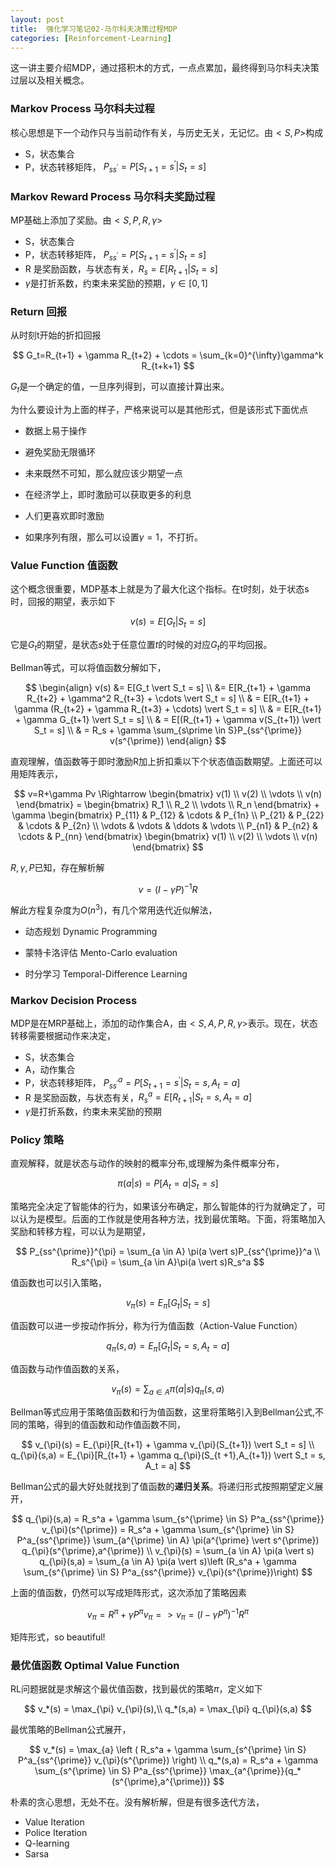 ```yaml
---
layout: post
title:  强化学习笔记02-马尔科夫决策过程MDP
categories: [Reinforcement-Learning]
---
```




这一讲主要介绍MDP，通过搭积木的方式，一点点累加，最终得到马尔科夫决策过层以及相关概念。



### **Markov Process** 马尔科夫过程

核心思想是下一个动作只与当前动作有关，与历史无关，无记忆。由$<S,P>$构成

* S，状态集合
* P，状态转移矩阵， $P_{ss^{\prime}}=P[S_{t+1}=s^{\prime}\vert S_t = s]$



### **Markov Reward Process** 马尔科夫奖励过程

MP基础上添加了奖励。由$<S,P,R,\gamma>$

* S，状态集合
* P，状态转移矩阵， $P_{ss^{\prime}}=P[S_{t+1}=s^{\prime} \vert S_t = s]$
* R 是奖励函数，与状态有关，$R_s=E[R_{t+1} \vert  S_t=s]$
* $\gamma$是打折系数，约束未来奖励的预期，$\gamma \in [0,1]$



### **Return** 回报

从时刻t开始的折扣回报

$$
	G_t=R_{t+1} + \gamma R_{t+2} + \cdots = \sum_{k=0}^{\infty}\gamma^k R_{t+k+1}
$$

$G_t$是一个确定的值，一旦序列得到，可以直接计算出来。


为什么要设计为上面的样子，严格来说可以是其他形式，但是该形式下面优点



* 数据上易于操作

* 避免奖励无限循环

* 未来既然不可知，那么就应该少期望一点

* 在经济学上，即时激励可以获取更多的利息

* 人们更喜欢即时激励

* 如果序列有限，那么可以设置$\gamma=1$，不打折。





###  **Value Function** 值函数

这个概念很重要，MDP基本上就是为了最大化这个指标。在t时刻，处于状态s时，回报的期望，表示如下

$$
v(s)=E[G_t \vert S_t=s]
$$

它是$G_t$的期望，是状态$s$处于任意位置$t$的时候的对应$G_t$的平均回报。

Bellman等式，可以将值函数分解如下，


$$
\begin{align}
v(s)  &= E[G_t \vert S_t = s] \\
        &= E[R_{t+1} + \gamma R_{t+2} + \gamma^2 R_{t+3} + \cdots \vert S_t = s] \\
        & = E[R_{t+1} + \gamma (R_{t+2} + \gamma R_{t+3} + \cdots) \vert S_t = s]  \\
        & = E[R_{t+1} + \gamma G_{t+1} \vert S_t = s] \\
        & = E[(R_{t+1} + \gamma v(S_{t+1}) \vert S_t = s] \\
        & = R_s + \gamma \sum_{s\prime \in S}P_{ss^{\prime}} v(s^{\prime})
\end{align}
$$


直观理解，值函数等于即时激励R加上折扣乘以下个状态值函数期望。上面还可以用矩阵表示，

$$
v=R+\gamma Pv \Rightarrow
\begin{bmatrix}
v(1) \\
v(2) \\
\vdots \\
v(n)
\end{bmatrix} =
\begin{bmatrix}
R_1 \\
R_2 \\
\vdots \\
R_n
\end{bmatrix} +
\gamma \begin{bmatrix}
P_{11} & P_{12} & \cdots & P_{1n} \\
P_{21} & P_{22} & \cdots & P_{2n} \\
\vdots & \vdots  & \ddots & \vdots \\
P_{n1} & P_{n2} & \cdots & P_{nn}
\end{bmatrix}
\begin{bmatrix}
v(1) \\
v(2) \\
\vdots \\
v(n)
\end{bmatrix}
$$


$R,\gamma,P$已知，存在解析解


$$
v=(I-\gamma P)^{-1}R
$$



解此方程复杂度为$O(n^3)$，有几个常用迭代近似解法，



* 动态规划 Dynamic Programming

* 蒙特卡洛评估 Mento-Carlo evaluation

* 时分学习 Temporal-Difference Learning




### **Markov Decision Process**

MDP是在MRP基础上，添加的动作集合A，由$<S,A,P,R,\gamma>$表示。现在，状态转移需要根据动作来决定，

- S，状态集合
- A，动作集合
- P，状态转移矩阵， $P_{ss^{\prime}}^a=P[S_{t+1}=s^{\prime} \vert S_t = s, A_t = a]$
- R 是奖励函数，与状态有关，$R_s^a=E[R_{t+1} \vert S_t=s, A_t=a]$
- $\gamma$是打折系数，约束未来奖励的预期



###  **Policy** 策略

直观解释，就是状态与动作的映射的概率分布,或理解为条件概率分布，


$$
\pi(a|s)= P[A_t = a \vert S_t = s]
$$

策略完全决定了智能体的行为，如果该分布确定，那么智能体的行为就确定了，可以认为是模型。后面的工作就是使用各种方法，找到最优策略。下面，将策略加入奖励和转移方程，可以认为是期望，


$$
P_{ss^{\prime}}^{\pi} = \sum_{a \in A} \pi(a \vert s)P_{ss^{\prime}}^a \\
R_s^{\pi} = \sum_{a \in A}\pi(a \vert s)R_s^a
$$

值函数也可以引入策略，


$$
v_{\pi}(s) = E_{\pi}[G_t \vert S_t = s]
$$

值函数可以进一步按动作拆分，称为行为值函数（Action-Value Function）


$$
q_{\pi}(s,a) = E_{\pi}[G_t \vert S_t = s, A_t = a]
$$

值函数与动作值函数的关系，


$$
v_{\pi}(s) = \sum_{a \in A} \pi(a \vert s)q_{\pi}(s,a)
$$

Bellman等式应用于策略值函数和行为值函数，这里将策略引入到Bellman公式,不同的策略，得到的值函数和动作值函数不同，


$$
v_{\pi}(s) =  E_{\pi}[R_{t+1} + \gamma v_{\pi}(S_{t+1}) \vert S_t = s] \\
q_{\pi}(s,a) = E_{\pi}[R_{t+1} + \gamma q_{\pi}(S_{t +1},A_{t+1}) \vert S_t = s, A_t = a]
$$

Bellman公式的最大好处就找到了值函数的**递归关系**。将递归形式按照期望定义展开，


$$
q_{\pi}(s,a)
= R_s^a + \gamma \sum_{s^{\prime} \in S} P^a_{ss^{\prime}} v_{\pi}(s^{\prime})
= R_s^a + \gamma  \sum_{s^{\prime} \in S} P^a_{ss^{\prime}} \sum_{a^{\prime} \in A} \pi(a^{\prime} \vert s^{\prime}) q_{\pi}(s^{\prime},a^{\prime})
\\
v_{\pi}(s) = \sum_{a \in A} \pi(a \vert s) q_{\pi}(s,a) = \sum_{a \in A} \pi(a \vert s)\left (R_s^a + \gamma \sum_{s^{\prime} \in S} P^a_{ss^{\prime}} v_{\pi}(s^{\prime})\right)
$$

上面的值函数，仍然可以写成矩阵形式，这次添加了策略因素


$$
v_{\pi} = R^{\pi} + \gamma P^{\pi}v_{\pi} => v_{\pi} = (I-\gamma P^{\pi})^{-1}R^{\pi}
$$

矩阵形式，so beautiful!



###  **最优值函数** Optimal Value Function

RL问题据就是求解这个最优值函数，找到最优的策略$\pi$，定义如下



$$
v_*(s) = \max_{\pi} v_{\pi}(s),\\
q_*(s,a) = \max_{\pi} q_{\pi}(s,a)
$$

最优策略的Bellman公式展开，


$$
v_*(s) = \max_{a} \left (
	R_s^a +
	\gamma \sum_{s^{\prime} \in S} P^a_{ss^{\prime}} v_{\pi}(s^{\prime})
\right) \\
q_*(s,a)
= R_s^a + \gamma \sum_{s^{\prime} \in S} P^a_{ss^{\prime}} \max_{a^{\prime}}{q_*(s^{\prime},a^{\prime})}
$$

朴素的贪心思想，无处不在。没有解析解，但是有很多迭代方法，

* Value Iteration
* Police Iteration
* Q-learning
* Sarsa
